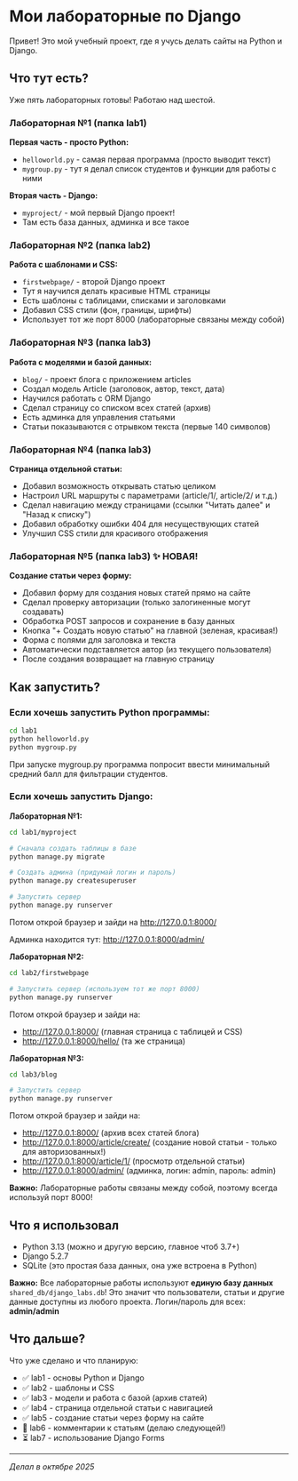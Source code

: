 # Мои лабораторные по Django

Привет! Это мой учебный проект, где я учусь делать сайты на Python и Django.

## Что тут есть?

Уже пять лабораторных готовы! Работаю над шестой.

### Лабораторная №1 (папка lab1)

**Первая часть - просто Python:**
- `helloworld.py` - самая первая программа (просто выводит текст)
- `mygroup.py` - тут я делал список студентов и функции для работы с ними

**Вторая часть - Django:**
- `myproject/` - мой первый Django проект! 
- Там есть база данных, админка и все такое

### Лабораторная №2 (папка lab2)

**Работа с шаблонами и CSS:**
- `firstwebpage/` - второй Django проект
- Тут я научился делать красивые HTML страницы
- Есть шаблоны с таблицами, списками и заголовками
- Добавил CSS стили (фон, границы, шрифты)
- Использует тот же порт 8000 (лабораторные связаны между собой)

### Лабораторная №3 (папка lab3)

**Работа с моделями и базой данных:**
- `blog/` - проект блога с приложением articles
- Создал модель Article (заголовок, автор, текст, дата)
- Научился работать с ORM Django
- Сделал страницу со списком всех статей (архив)
- Есть админка для управления статьями
- Статьи показываются с отрывком текста (первые 140 символов)

### Лабораторная №4 (папка lab3)

**Страница отдельной статьи:**
- Добавил возможность открывать статью целиком
- Настроил URL маршруты с параметрами (article/1/, article/2/ и т.д.)
- Сделал навигацию между страницами (ссылки "Читать далее" и "Назад к списку")
- Добавил обработку ошибки 404 для несуществующих статей
- Улучшил CSS стили для красивого отображения

### Лабораторная №5 (папка lab3) ✨ НОВАЯ!

**Создание статьи через форму:**
- Добавил форму для создания новых статей прямо на сайте
- Сделал проверку авторизации (только залогиненные могут создавать)
- Обработка POST запросов и сохранение в базу данных
- Кнопка "+ Создать новую статью" на главной (зеленая, красивая!)
- Форма с полями для заголовка и текста
- Автоматически подставляется автор (из текущего пользователя)
- После создания возвращает на главную страницу

## Как запустить?

### Если хочешь запустить Python программы:

```bash
cd lab1
python helloworld.py
python mygroup.py
```

При запуске mygroup.py программа попросит ввести минимальный средний балл для фильтрации студентов.

### Если хочешь запустить Django:

**Лабораторная №1:**
```bash
cd lab1/myproject

# Сначала создать таблицы в базе
python manage.py migrate

# Создать админа (придумай логин и пароль)
python manage.py createsuperuser

# Запустить сервер
python manage.py runserver
```

Потом открой браузер и зайди на http://127.0.0.1:8000/

Админка находится тут: http://127.0.0.1:8000/admin/

**Лабораторная №2:**
```bash
cd lab2/firstwebpage

# Запустить сервер (используем тот же порт 8000)
python manage.py runserver
```

Потом открой браузер и зайди на:
- http://127.0.0.1:8000/ (главная страница с таблицей и CSS)
- http://127.0.0.1:8000/hello/ (та же страница)

**Лабораторная №3:**
```bash
cd lab3/blog

# Запустить сервер
python manage.py runserver
```

Потом открой браузер и зайди на:
- http://127.0.0.1:8000/ (архив всех статей блога)
- http://127.0.0.1:8000/article/create/ (создание новой статьи - только для авторизованных!)
- http://127.0.0.1:8000/article/1/ (просмотр отдельной статьи)
- http://127.0.0.1:8000/admin/ (админка, логин: admin, пароль: admin)

**Важно:** Лабораторные работы связаны между собой, поэтому всегда используй порт 8000!

## Что я использовал

- Python 3.13 (можно и другую версию, главное чтоб 3.7+)
- Django 5.2.7
- SQLite (это простая база данных, она уже встроена в Python)

**Важно:** Все лабораторные работы используют **единую базу данных** `shared_db/django_labs.db`! 
Это значит что пользователи, статьи и другие данные доступны из любого проекта. 
Логин/пароль для всех: **admin/admin**

## Что дальше?

Что уже сделано и что планирую:
- ✅ lab1 - основы Python и Django
- ✅ lab2 - шаблоны и CSS
- ✅ lab3 - модели и работа с базой (архив статей)
- ✅ lab4 - страница отдельной статьи с навигацией
- ✅ lab5 - создание статьи через форму на сайте
- 🔨 lab6 - комментарии к статьям (делаю следующей!)
- ⏳ lab7 - использование Django Forms

---

*Делал в октябре 2025*
